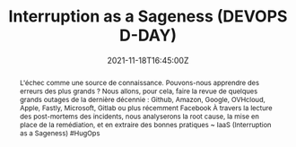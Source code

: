 ---
title: Interruption as a Sageness (DEVOPS D-DAY)

event: DEVOPS D-DAY, 6 edition
event_url: https://www.2021-devops-dday.com/

location: Marseille (Orange Velodrome)
address:
  street: 3 Boulevard Michelet
  city: Marseille
  region: Bouches-du-Rhône
  postcode: '13008'
  country: France

summary: Halloween est passé, mais lequel du DNS ou BGP fait-il le plus peur ?
abstract: "L'échec comme une source de connaissance. Pouvons-nous apprendre des erreurs des plus grands ?
Nous allons, pour cela, faire la revue de quelques grands outages de la dernière décennie : Github, Amazon, Google, OVHcloud, Apple, Fastly, Microsoft, Gitlab ou plus récemment Facebook À travers la lecture des post-mortems des incidents, nous analyserons la root cause, la mise en place de la remédiation, et en extraire des bonnes pratiques

~ IaaS (Interruption as a Sageness) #HugOps"

date: "2021-11-18T16:45:00Z"
date_end: "2021-11-18T17:25:00Z"
all_day: false

publishDate: "2021-10-16T00:00:00Z"

authors: [David Aparicio]
tags: [Cloud, SRE]

featured: false

image:
  caption: 'Crédits: [**DEVOPS D-DAY #6**](https://www.2021-devops-dday.com/)'
  focal_point: Right

links:
- name: Vidéo
  url: https://youtu.be/tll9gsDLuLM
url_code: ""
url_pdf: ""
url_slides: "talks/DevOpsDDay2021_IaaS.pdf"
url_video: ""

slides: ""
projects: []
---